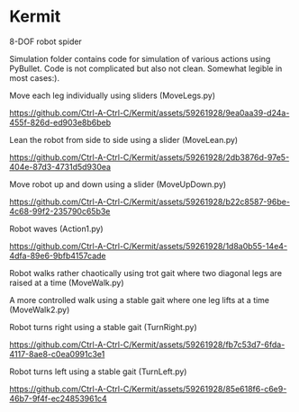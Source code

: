# Kermit
8-DOF robot spider

Simulation folder contains code for simulation of various actions using PyBullet. Code is not complicated but also not clean. Somewhat legible in most cases:).

Move each leg individually using sliders (MoveLegs.py)

https://github.com/Ctrl-A-Ctrl-C/Kermit/assets/59261928/9ea0aa39-d24a-455f-826d-ed903e8b6beb

Lean the robot from side to side using a slider (MoveLean.py)

https://github.com/Ctrl-A-Ctrl-C/Kermit/assets/59261928/2db3876d-97e5-404e-87d3-4731d5d930ea

Move robot up and down using a slider (MoveUpDown.py)

https://github.com/Ctrl-A-Ctrl-C/Kermit/assets/59261928/b22c8587-96be-4c68-99f2-235790c65b3e

Robot waves (Action1.py)

https://github.com/Ctrl-A-Ctrl-C/Kermit/assets/59261928/1d8a0b55-14e4-4dfa-89e6-9bfb4157cade

Robot walks rather chaotically using trot gait where two diagonal legs are raised at a time (MoveWalk.py)

A more controlled walk using a stable gait where one leg lifts at a time (MoveWalk2.py)

Robot turns right using a stable gait (TurnRight.py)

https://github.com/Ctrl-A-Ctrl-C/Kermit/assets/59261928/fb7c53d7-6fda-4117-8ae8-c0ea0991c3e1

Robot turns left using a stable gait (TurnLeft.py)

https://github.com/Ctrl-A-Ctrl-C/Kermit/assets/59261928/85e618f6-c6e9-46b7-9f4f-ec24853961c4


